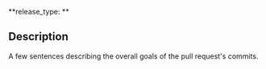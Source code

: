 **release_type: **

## Description
A few sentences describing the overall goals of the pull request's commits.


